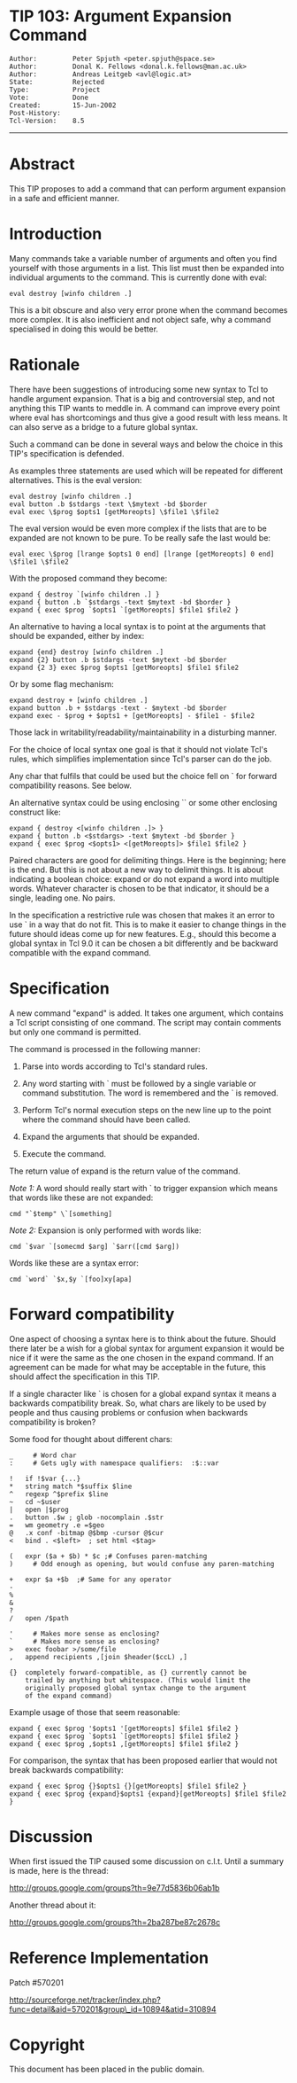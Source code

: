 # TIP 103: Argument Expansion Command
	Author:         Peter Spjuth <peter.spjuth@space.se>
	Author:         Donal K. Fellows <donal.k.fellows@man.ac.uk>
	Author:         Andreas Leitgeb <avl@logic.at>
	State:          Rejected
	Type:           Project
	Vote:           Done
	Created:        15-Jun-2002
	Post-History:   
	Tcl-Version:    8.5
-----

# Abstract

This TIP proposes to add a command that can perform argument expansion
in a safe and efficient manner.

# Introduction

Many commands take a variable number of arguments and often you find
yourself with those arguments in a list.  This list must then be
expanded into individual arguments to the command.  This is currently
done with eval:

	eval destroy [winfo children .]

This is a bit obscure and also very error prone when the command
becomes more complex.  It is also inefficient and not object safe, why
a command specialised in doing this would be better.

# Rationale

There have been suggestions of introducing some new syntax to Tcl to
handle argument expansion.  That is a big and controversial step, and
not anything this TIP wants to meddle in.  A command can improve every
point where eval has shortcomings and thus give a good result with
less means.  It can also serve as a bridge to a future global syntax.

Such a command can be done in several ways and below the choice in
this TIP's specification is defended.

As examples three statements are used which will be repeated for
different alternatives.  This is the eval version:

	eval destroy [winfo children .]
	eval button .b $stdargs -text \$mytext -bd $border
	eval exec \$prog $opts1 [getMoreopts] \$file1 \$file2

The eval version would be even more complex if the lists that are to
be expanded are not known to be pure. To be really safe the last
would be:

	eval exec \$prog [lrange $opts1 0 end] [lrange [getMoreopts] 0 end] \$file1 \$file2

With the proposed command they become:

	expand { destroy `[winfo children .] }
	expand { button .b `$stdargs -text $mytext -bd $border }
	expand { exec $prog `$opts1 `[getMoreopts] $file1 $file2 }

An alternative to having a local syntax is to point at the arguments
that should be expanded, either by index:

	expand {end} destroy [winfo children .]
	expand {2} button .b $stdargs -text $mytext -bd $border
	expand {2 3} exec $prog $opts1 [getMoreopts] $file1 $file2

Or by some flag mechanism:

	expand destroy + [winfo children .]
	expand button .b + $stdargs -text - $mytext -bd $border
	expand exec - $prog + $opts1 + [getMoreopts] - $file1 - $file2

Those lack in writability/readability/maintainability in a disturbing
manner.

For the choice of local syntax one goal is that it should not
violate Tcl's rules, which simplifies implementation since Tcl's
parser can do the job.

Any char that fulfils that could be used but the choice fell on \` for
forward compatibility reasons.  See below.

An alternative syntax could be using enclosing \`\` or some
other enclosing construct like:

	expand { destroy <[winfo children .]> }
	expand { button .b <$stdargs> -text $mytext -bd $border }
	expand { exec $prog <$opts1> <[getMoreopts]> $file1 $file2 }

Paired characters are good for delimiting things.  Here is the
beginning; here is the end.  But this is not about a new way to
delimit things.  It is about indicating a boolean choice:  expand
or do not expand a word into multiple words.  Whatever character
is chosen to be that indicator, it should be a single, leading
one.  No pairs.

In the specification a restrictive rule was chosen that makes
it an error to use \` in a way that do not fit.  This is to make
it easier to change things in the future should ideas come up
for new features.  E.g., should this become a global syntax
in Tcl 9.0 it can be chosen a bit differently and be backward
compatible with the expand command.

# Specification

A new command "expand" is added.  It takes one argument, which
contains a Tcl script consisting of one command.  The script may
contain comments but only one command is permitted.

The command is processed in the following manner:

 1. Parse into words according to Tcl's standard rules.

 2. Any word starting with \` must be followed by a single variable
    or command substitution.  The word is remembered and the \` is
    removed.

 3. Perform Tcl's normal execution steps on the new line up to the
    point where the command should have been called.

 4. Expand the arguments that should be expanded.

 5. Execute the command.

The return value of expand is the return value of the command.

_Note 1:_ A word should really start with \` to trigger expansion
which means that words like these are not expanded:

	cmd "`$temp" \`[something]

_Note 2:_ Expansion is only performed with words like:

	cmd `$var `[somecmd $arg] `$arr([cmd $arg])

Words like these are a syntax error:

	cmd `word` `$x,$y `[foo]xy[apa]

# Forward compatibility

One aspect of choosing a syntax here is to think about the
future.  Should there later be a wish for a global syntax for argument
expansion it would be nice if it were the same as the one chosen in
the expand command.  If an agreement
can be made for what may be acceptable in the future, this should
affect the specification in this TIP.

If a single character like \` is chosen for a global expand syntax
it means a backwards compatibility break.  So, what chars
are likely to be used by people and thus causing problems or confusion
when backwards compatibility is broken?

Some food for thought about different chars:

	_     # Word char
	:     # Gets ugly with namespace qualifiers:  :$::var

	!   if !$var {...}
	*   string match *$suffix $line
	^   regexp ^$prefix $line
	~   cd ~$user
	|   open |$prog
	.   button .$w ; glob -nocomplain .$str
	=   wm geometry .e =$geo
	@   .x conf -bitmap @$bmp -cursor @$cur
	<   bind . <$left>  ; set html <$tag>

	(   expr ($a + $b) * $c ;# Confuses paren-matching
	)     # Odd enough as opening, but would confuse any paren-matching

	+   expr $a +$b  ;# Same for any operator
	-   
	%
	&   
	?
	/   open /$path   

	'     # Makes more sense as enclosing?
	`     # Makes more sense as enclosing?
	>   exec foobar >/some/file
	,   append recipients ,[join $header($ccL) ,]

	{}  completely forward-compatible, as {} currently cannot be
	    trailed by anything but whitespace. (This would limit the
	    originally proposed global syntax change to the argument
	    of the expand command)

Example usage of those that seem reasonable:

	expand { exec $prog '$opts1 '[getMoreopts] $file1 $file2 }
	expand { exec $prog `$opts1 `[getMoreopts] $file1 $file2 }
	expand { exec $prog ,$opts1 ,[getMoreopts] $file1 $file2 }

For comparison, the syntax that has been proposed earlier that
would not break backwards compatibility:

	expand { exec $prog {}$opts1 {}[getMoreopts] $file1 $file2 }
	expand { exec $prog {expand}$opts1 {expand}[getMoreopts] $file1 $file2 }

# Discussion

When first issued the TIP caused some discussion on c.l.t.  Until a
summary is made, here is the thread:

<http://groups.google.com/groups?th=9e77d5836b06ab1b>

Another thread about it:

<http://groups.google.com/groups?th=2ba287be87c2678c>

# Reference Implementation

Patch \#570201

<http://sourceforge.net/tracker/index.php?func=detail&aid=570201&group\_id=10894&atid=310894>

# Copyright

This document has been placed in the public domain.

